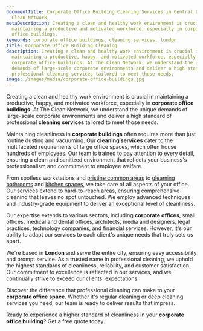 ```yaml
---
documentTitle: Corporate Office Building Cleaning Services in Central London - The
  Clean Network
metaDescription: Creating a clean and healthy work environment is crucial in
  maintaining a productive and motivated workforce, especially in corporate
  office buildings.
keywords: corporate office buildings, cleaning services, london
title: Corporate Office Building Cleaning
description: Creating a clean and healthy work environment is crucial in
  maintaining a productive, happy, and motivated workforce, especially in
  corporate office buildings. At The Clean Network, we understand the unique
  demands of large-scale corporate environments and deliver a high standard of
  professional cleaning services tailored to meet those needs.
image: /images/media/corporate-office-buildings.jpg
---
```

Creating a clean and healthy work environment is crucial in maintaining a productive, happy, and motivated workforce, especially in <strong>corporate office buildings</strong>. At The Clean Network, we understand the unique demands of large-scale corporate environments and deliver a high standard of professional <strong>cleaning services</strong> tailored to meet those needs.

Maintaining cleanliness in <strong>corporate buildings</strong> often requires more than just routine dusting and vacuuming. Our <strong>cleaning services</strong> cater to the multifaceted requirements of large office spaces, which often house hundreds of employees. Our team is trained to pay attention to every detail, ensuring a clean and sanitized environment that reflects your business's professionalism and commitment to employee welfare.

From spotless workstations and [pristine common areas](https://cleannetwork.co.uk/services/lobbies-and-reception-areas/) to [gleaming bathrooms](https://cleannetwork.co.uk/services/bathrooms/) and [kitchen spaces](https://cleannetwork.co.uk/services/kitchens/), we take care of all aspects of your office. Our services extend to hard-to-reach areas, ensuring comprehensive cleaning that leaves no spot untouched. We employ advanced techniques and industry-grade equipment to deliver an exceptional level of cleanliness.

Our expertise extends to various sectors, including <strong>corporate offices</strong>, small offices, medical and dental offices, architects, media and designers, legal practices, technology companies, and financial services. However, it's our ability to adapt our services to each client's unique needs that truly sets us apart.

We're based in <strong>London</strong> and serve the entire city, ensuring easy accessibility and prompt service. As a trusted name in professional cleaning, we uphold the highest standards of cleanliness, reliability, and customer satisfaction. Our commitment to excellence is reflected in our services, and we continually strive to exceed our clients' expectations.

Discover the difference that professional cleaning can make to your <strong>corporate office space</strong>. Whether it's regular cleaning or deep cleaning services you need, our team is ready to deliver results that impress.

Ready to experience a higher standard of cleanliness in your <strong>corporate office building</strong>? Get a free quote today.